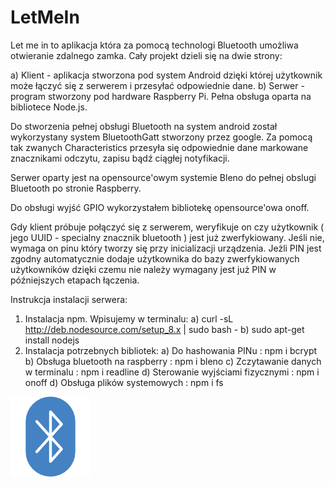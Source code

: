 # LetMeIn
 Let me in to aplikacja która za pomocą technologi Bluetooth umożliwa otwieranie zdalnego zamka.
 Cały projekt dzieli się na dwie strony:

 a) Klient - aplikacja stworzona pod system Android dzięki której użytkownik może łączyć się z serwerem i przesyłać odpowiednie dane.
 b) Serwer - program stworzony pod hardware Raspberry Pi. Pełna obsługa oparta na bibliotece Node.js. 

 Do stworzenia pełnej obsługi Bluetooth na system android został wykorzystany system BluetoothGatt stworzony przez google. Za pomocą tak zwanych Characteristics przesyła się odpowiednie dane markowane znacznikami odczytu, zapisu bądź ciągłej notyfikacji.

 Serwer oparty jest na opensource'owym systemie Bleno do pełnej obslugi Bluetooth po stronie Raspberry.

 Do obsługi wyjść GPIO wykorzystałem bibliotekę opensource'owa onoff.


 Gdy klient próbuje połączyć się z serwerem, weryfikuje on czy użytkownik ( jego UUID - specialny znacznik bluetooth ) jest już zwerfykiowany. Jeśli nie, wymaga on pinu który tworzy się przy inicializacji urządzenia. Jeżli PIN jest zgodny automatycznie dodaje użytkownika do bazy zwerfykiowanych użytkowników dzięki czemu nie należy wymagany jest już PIN w późniejszych etapach łączenia.


Instrukcja instalacji serwera:
1. Instalacja npm. Wpisujemy w terminalu:
    a) curl -sL http://deb.nodesource.com/setup_8.x | sudo bash -
    b) sudo apt-get install nodejs
2. Instalacja potrzebnych bibliotek:
    a) Do hashowania PINu :
        npm i bcrypt
    b) Obsługa bluetooth na raspberry :
        npm i bleno
    c) Zczytawanie danych w terminalu :
        npm i readline
    d) Sterowanie wyjściami fizycznymi :
        npm i onoff
    d) Obsługa plików systemowych :
        npm i fs

![alt text](https://github.com/Raznyy/LetMeIn/blob/master/ReadmeImages/bluetooth.png)